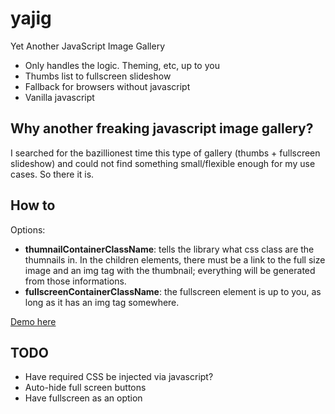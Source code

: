 # yajig
Yet Another JavaScript Image Gallery

- Only handles the logic. Theming, etc, up to you
- Thumbs list to fullscreen slideshow
- Fallback for browsers without javascript
- Vanilla javascript

## Why another freaking javascript image gallery?

I searched for the bazillionest time this type of gallery (thumbs + fullscreen slideshow) and could not find something small/flexible enough for my use cases. So there it is.

## How to

Options:

- **thumnailContainerClassName**: tells the library what css class are the thumnails in. In the children elements, there must be a link to the full size image and an img tag with the thumbnail; everything will be generated from those informations.
- **fullscreenContainerClassName**: the fullscreen element is up to you, as long as it has an img tag somewhere.


[Demo here](https://beuiot.github.io/yajig/)

## TODO

- Have required CSS be injected via javascript?
- Auto-hide full screen buttons
- Have fullscreen as an option